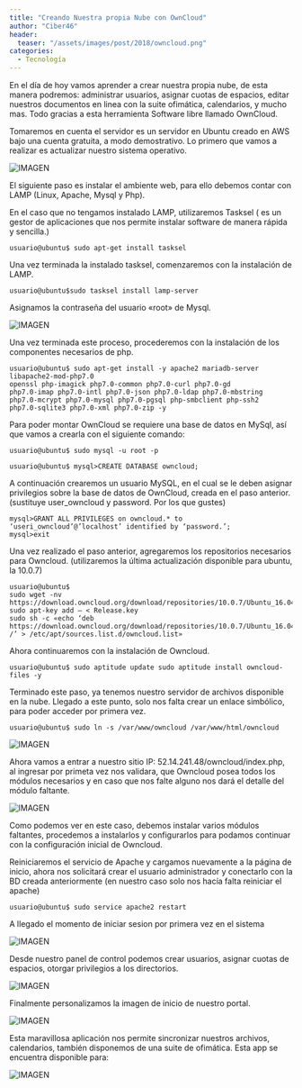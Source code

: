 ```yaml
---
title: "Creando Nuestra propia Nube con OwnCloud"
author: "Ciber46"
header: 
  teaser: "/assets/images/post/2018/owncloud.png"
categories:
  - Tecnología
---
```


En el  día de  hoy vamos aprender a crear nuestra propia nube, de esta manera podremos: administrar usuarios, asignar cuotas de espacios, editar nuestros documentos en linea con la suite ofimática, calendarios, y mucho mas. Todo gracias a esta herramienta Software libre llamado OwnCloud.

Tomaremos en cuenta el servidor es un servidor en Ubuntu creado en AWS bajo una cuenta gratuita, a modo demostrativo.
Lo primero que vamos a realizar es actualizar nuestro sistema operativo.

![IMAGEN](https://steemitimages.com/p/99pyU5Ga1kws91ecJjkANAzfstp5ietJ4ACvk9NVKwZVhmThkiCKRach9axBSEhLQkpbsAk3EM56T1UfTtAG8TRPVhJNfxkQzKcMzsPjii4bymZPKVeY6L6WStAwmgLn1k?format=match&mode=fit)

El siguiente paso es instalar el ambiente web, para ello debemos contar con LAMP (Linux, Apache, Mysql y Php).

En el caso que no tengamos instalado LAMP, utilizaremos Tasksel ( es un gestor de aplicaciones que nos permite instalar software de manera rápida y sencilla.)

	usuario@ubuntu$ sudo apt-get install tasksel

Una vez terminada la instalado tasksel,  comenzaremos con la instalación de LAMP.

	usuario@ubuntu$sudo tasksel install lamp-server

Asignamos la contraseña del usuario «root» de Mysql.

![IMAGEN](https://steemitimages.com/DQmbo5YMcZ11ifkMH3boF9gB5HzSMxiyMhT2XYaCkVrC612/mysqlbmp.png)

Una vez terminada este proceso, procederemos con la instalación de los componentes necesarios de php.


	usuario@ubuntu$ sudo apt-get install -y apache2 mariadb-server libapache2-mod-php7.0 
	openssl php-imagick php7.0-common php7.0-curl php7.0-gd 
	php7.0-imap php7.0-intl php7.0-json php7.0-ldap php7.0-mbstring 
	php7.0-mcrypt php7.0-mysql php7.0-pgsql php-smbclient php-ssh2 
	php7.0-sqlite3 php7.0-xml php7.0-zip -y


Para poder montar OwnCloud se requiere una base de datos en MySql, así que vamos a crearla con el siguiente comando:


	usuario@ubuntu$ sudo mysql -u root -p

	usuario@ubuntu$ mysql>CREATE DATABASE owncloud;

A continuación crearemos un usuario MySQL, en el cual se le deben asignar privilegios sobre la base de datos de OwnCloud, creada en el paso anterior. (sustituye user_owncloud y password. Por los que gustes)


	mysql>GRANT ALL PRIVILEGES on owncloud.* to ‘useri_owncloud’@’localhost’ identified by ‘password.’;
	mysql>exit

Una vez realizado el paso anterior, agregaremos los repositorios necesarios para Owncloud. (utilizaremos la última actualización disponible para ubuntu, la 10.0.7)

	usuario@ubuntu$
	sudo wget -nv https://download.owncloud.org/download/repositories/10.0.7/Ubuntu_16.04/Release.key sudo apt-key add – < Release.key
	sudo sh -c «echo ‘deb https://download.owncloud.org/download/repositories/10.0.7/Ubuntu_16.04/ /’ > /etc/apt/sources.list.d/owncloud.list»


Ahora continuaremos con la instalación de Owncloud.

	usuario@ubuntu$ sudo aptitude update sudo aptitude install owncloud-files -y


Terminado este paso, ya tenemos nuestro servidor de archivos disponible en la nube. Llegado a este punto,  solo nos falta crear un enlace simbólico, para poder acceder por primera vez.

	usuario@ubuntu$ sudo ln -s /var/www/owncloud /var/www/html/owncloud

![IMAGEN](https://steemitimages.com/p/2r8F9rTBenJR3iqPxDrevHK3vDeQGnHc8Wj8C8nehR8tPN6zKR7emaf76knm6FCZVMKXMR37Ec3pbvLe8vtijdAYtoTYk4fkgdcVU2wBHdhDEYN76cTS4GmRn3Zh7mwaX?format=match&mode=fit)

Ahora vamos a entrar a nuestro sitio IP: 52.14.241.48/owncloud/index.php, al ingresar por primeta vez nos validara,  que Owncloud posea todos los módulos necesarios y en caso que nos falte alguno nos dará el detalle del módulo faltante.

![IMAGEN](https://steemitimages.com/DQmR757mk7quvqYdvfDckBD4XUahXi59SQGSUQbUn1Srv1f/owncloud1ravista.bmp)

Como podemos ver en este caso, debemos instalar varios módulos faltantes, procedemos a instalarlos y configurarlos para podamos continuar con la configuración inicial de Owncloud.

Reiniciaremos el servicio de Apache y cargamos nuevamente a la página de inicio, ahora nos solicitará crear el usuario administrador y conectarlo con la BD creada anteriormente (en nuestro caso solo nos hacía falta reiniciar el apache)

	usuario@ubuntu$ sudo service apache2 restart

A llegado el momento de iniciar sesion por primera vez en el sistema

![IMAGEN](https://steemitimages.com/p/2r8F9rTBenJR3iqPxDrevHK3vDeQGnHc8Wj8C8neh4mKcjPxppnqAEeyczW3ksiL49HG5quiMXkA1XYDPMj543MoskVBLioNkjLNLYP14LJpce4AuK9kZ4iRiFNaPFtyd?format=match&mode=fit)

Desde nuestro panel de control podemos crear usuarios, asignar cuotas de espacios, otorgar privilegios a los directorios.

![IMAGEN](https://steemitimages.com/DQmXZfjTUr6tUoJ2m6iyn3xEoTstGpFhUsR2Vby1LHjhuv4/inside.jpg)

Finalmente personalizamos la imagen de inicio de nuestro portal.

![IMAGEN](https://steemitimages.com/DQmXZfjTUr6tUoJ2m6iyn3xEoTstGpFhUsR2Vby1LHjhuv4/inside.jpg)

Esta maravillosa aplicación nos permite sincronizar nuestros archivos, calendarios, también disponemos de una suite de ofimática. Esta app se encuentra disponible para:

![IMAGEN](https://steemitimages.com/p/RGgukq5E6HBS5wvERDA3ZF4P2WKQy2VoZZet1QV2iQWK3JaFkGuJ6GDR2vjCUTVyvoV6nEHLrpKCFM6ttv2QjcdvCLJ3JtiHrEeRgNznxm9e2RMsdz7hEKuLuozyReN?format=match&mode=fit)